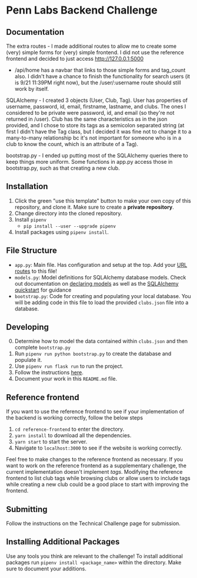 # Penn Labs Backend Challenge

## Documentation

The extra routes - I made additional routes to allow me to create some (very) simple forms for (very) simple frontend. I did not use the reference frontend and decided to just access http://127.0.0.1:5000

  - /api/home has a navbar that links to those simple forms and tag_count also. I didn't have a chance to finish the functionality for search users (it is 9/21 11:39PM right now), but the /user/:username route should still work by itself. 

SQLAlchemy - I created 3 objects (User, Club, Tag). User has properties of username, password, id, email, firstname, lastname, and clubs. The ones I considered to be private were password, id, and email (so they're not returned in /user). Club has the same characteristics as in the json provided, and I chose to store its tags as a semicolon separated string (at first I didn't have the Tag class, but I decided it was fine not to change it to a many-to-many relationship bc it's not important for someone who is in a club to know the count, which is an attribute of a Tag).

bootstrap.py - I ended up putting most of the SQLAlchemy queries there to keep things more uniform. Some functions in app.py access those in bootstrap.py, such as that creating a new club.



## Installation

1. Click the green "use this template" button to make your own copy of this repository, and clone it. Make sure to create a **private repository**.
2. Change directory into the cloned repository.
3. Install `pipenv`
   - `pip install --user --upgrade pipenv`
4. Install packages using `pipenv install`.

## File Structure

- `app.py`: Main file. Has configuration and setup at the top. Add your [URL routes](https://flask.palletsprojects.com/en/1.1.x/quickstart/#routing) to this file!
- `models.py`: Model definitions for SQLAlchemy database models. Check out documentation on [declaring models](https://flask-sqlalchemy.palletsprojects.com/en/2.x/models/) as well as the [SQLAlchemy quickstart](https://flask-sqlalchemy.palletsprojects.com/en/2.x/quickstart/#quickstart) for guidance
- `bootstrap.py`: Code for creating and populating your local database. You will be adding code in this file to load the provided `clubs.json` file into a database.

## Developing

0. Determine how to model the data contained within `clubs.json` and then complete `bootstrap.py`
1. Run `pipenv run python bootstrap.py` to create the database and populate it.
2. Use `pipenv run flask run` to run the project.
3. Follow the instructions [here](https://www.notion.so/pennlabs/Backend-Challenge-Fall-20-31461f3d91ad4f46adb844b1e112b100).
4. Document your work in this `README.md` file.

## Reference frontend

If you want to use the reference frontend to see if your implementation of the
backend is working correctly, follow the below steps

1. `cd reference-frontend` to enter the directory.
2. `yarn install` to download all the dependencies.
3. `yarn start` to start the server.
4. Navigate to `localhost:3000` to see if the website is working correctly.

Feel free to make changes to the reference frontend as necessary. If you want
to work on the reference frontend as a supplementary challenge, the current
implementation doesn't implement _tags_. Modifying the reference frontend to
list club tags while browsing clubs or allow users to include tags while
creating a new club could be a good place to start with improving the frontend.

## Submitting

Follow the instructions on the Technical Challenge page for submission.

## Installing Additional Packages

Use any tools you think are relevant to the challenge! To install additional packages
run `pipenv install <package_name>` within the directory. Make sure to document your additions.
